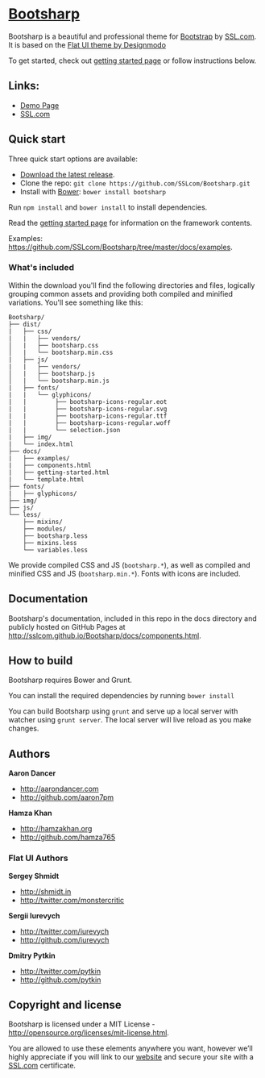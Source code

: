 # [Bootsharp](http://sslcom.github.io/Bootsharp/)

Bootsharp is a beautiful and professional theme for [Bootstrap](http://getbootstrap.com) by [SSL.com](https://www.ssl.com). It is based on the [Flat UI theme by Designmodo](http://designmodo.github.io/flat-ui/)

To get started, check out [getting started page](http://sslcom.github.io/Bootsharp/docs/getting-started.html) or follow instructions below.


## Links:

+ [Demo Page](http://sslcom.github.io/Bootsharp/)
+ [SSL.com](https://www.ssl.com)

## Quick start

Three quick start options are available:

- [Download the latest release](https://github.com/designmodo/flat-ui/archive/2.2.2.zip).
- Clone the repo: `git clone https://github.com/SSLcom/Bootsharp.git`
- Install with [Bower](http://bower.io): `bower install bootsharp`

Run `npm install` and `bower install` to install dependencies.

Read the [getting started page](http://sslcom.github.io/Bootsharp/docs/getting-started.html) for information on the framework contents.

Examples: <https://github.com/SSLcom/Bootsharp/tree/master/docs/examples>.


### What's included

Within the download you'll find the following directories and files, logically grouping common assets and providing both compiled and minified variations. You'll see something like this:

```
Bootsharp/
├── dist/
|   ├── css/
|   |   ├── vendors/
│   |   ├── bootsharp.css
│   |   └── bootsharp.min.css
|   ├── js/
|   |   ├── vendors/
│   |   ├── bootsharp.js
│   |   └── bootsharp.min.js
|   ├── fonts/
|   |   └── glyphicons/
|   |        ├── bootsharp-icons-regular.eot
|   |        ├── bootsharp-icons-regular.svg
|   |        ├── bootsharp-icons-regular.ttf
|   |        ├── bootsharp-icons-regular.woff
|   |        └── selection.json
|   ├── img/
|   └── index.html
├── docs/
|   ├── examples/
|   ├── components.html
|   ├── getting-started.html
|   └── template.html
├── fonts/
|   ├── glyphicons/
├── img/
├── js/
└── less/
    ├── mixins/
    ├── modules/
    ├── bootsharp.less
    ├── mixins.less
    └── variables.less

```

We provide compiled CSS and JS (`bootsharp.*`), as well as compiled and minified CSS and JS (`bootsharp.min.*`). Fonts with icons are included.


## Documentation

Bootsharp's documentation, included in this repo in the docs directory and publicly hosted on GitHub Pages at <http://sslcom.github.io/Bootsharp/docs/components.html>.

## How to build

Bootsharp requires Bower and Grunt. 

You can install the required dependencies by running `bower install`

You can build Bootsharp using `grunt` and serve up a local server with watcher using `grunt server`. The local server will live reload as you make changes.

## Authors

**Aaron Dancer**

+ <http://aarondancer.com>
+ <http://github.com/aaron7pm>

**Hamza Khan**

+ <http://hamzakhan.org>
+ <http://github.com/hamza765>

### Flat UI Authors

**Sergey Shmidt**

+ <http://shmidt.in>
+ <http://twitter.com/monstercritic>

**Sergii Iurevych**

+ <http://twitter.com/iurevych>
+ <http://github.com/iurevych>

**Dmitry Pytkin**

+ <http://twitter.com/pytkin>
+ <http://github.com/pytkin>


## Copyright and license

Bootsharp is licensed under a MIT License - http://opensource.org/licenses/mit-license.html.

You are allowed to use these elements anywhere you want, however we’ll highly appreciate if you will link to our [website](https://www.ssl.com) and secure your site with a [SSL.com](https://www.ssl.com) certificate.